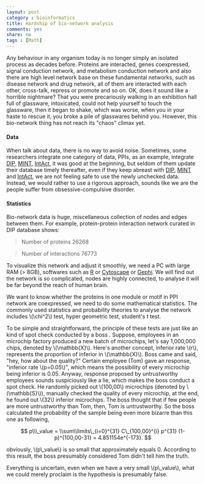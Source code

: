 ```yaml
---
layout: post 
category : bioinformatics
title: Hardship of bio-network analysis
comments: yes
share: no
tags : [Math]
---
```

Any behaviour in any organism today is no longer simply an isolated process as decades before.
Proteins are interacted, genes coexpressed, signal conduction network, and metabolism conduction network and also there are high level network base on these fundamental networks, such as disease network and drug network, all of them are interacted with each other, cross-talk, repress or promote and so on.
OK, does it sound like a horrible nightmare? That you were precariously walking in an exhibition hall full of glassware, intoxicated, could not help yourself to touch the glassware, then it began to shake, which was worse, when you in your haste to rescue it, you broke a pile of glasswares behind you.
However, this bio-network thing has not reach its "chaos" climax yet.

#### Data

When talk about data, there is no way to avoid noise.
Sometimes, some researchers integrate one category of data, PPIs, as an example, integrate [DIP][DIP], [MINT][MINT], [IntAct][IntAct], it was good at the beginning, but seldom of them update their database timely thereafter, even if they keep abreast with [DIP][DIP], [MINT][MINT] and [IntAct][IntAct], we are not feeling safe to use the newly unchecked data.
Instead, we would rather to use a rigorous approach, sounds like we are the people suffer from obsessive-compulsive disorder.

#### Statistics

Bio-network data is huge, miscellaneous collection of nodes and edges between them.
For example, protein-protein interaction network curated in DIP database shows:

> Number of proteins	26268

> Number of interactions	76773

To visualize this network and adjust it smoothly, we need a PC with large RAM (> 8GB), softwares such as [R][R] or [Cytoscape][Cytoscape] or [Gephi][Gephi].
We will find out the network is so complicated, nodes are highly connected, to analyse it will be far beyond the reach of human brain.

We want to know whether the proteins in one module or motif in PPI network are coexpressed, we need to do some mathematical statistics.
The commonly used statistics and probability theories to analyse the network includes \\(\\chi\^2\\) test, hyper geometric test, student's t test.

To be simple and straightforward, the principle of these tests are just like an kind of spot check conducted by a boss .
Suppose, employees in an microchip factory produced a new batch of microchips, let's say 1,000,000 chips, denoted by \\(\\mathbb{X}\\).
Here's another concept, inferior rate \\(r\\), represents the proportion of inferior in \\(\\mathbb{X}\\).
Boss came and said, "hey, how about the quality?" 
Certain employee (Tom) gave an response, "inferior rate \\(p=0.05\\)", which means the possibility of every microchip being inferior is 0.05.
Anyway, response proposed by untrustworthy employees sounds suspiciously like a lie, which makes the boss conduct a spot check.
He randomly picked out \\(100,00\\) microchips (denoted by \\(\\mathbb{S}\\)), manually checked the quality of every microchip, at the end, he found out \\(32\\) inferior microchips.
The boss thought that if few people are more untrustworthy than Tom, then, Tom is untrustworthy.
So the boss calculated the probability of the sample being even more bizarre than this one as following,

$$ p\\\_value = \\sum\\limits\_{i=0}^{31} C\_{100,00}^{i} p^{31} (1-p)^{100,00-31} = 4.851154e^{-173}. $$

obviously, \\(p\\\_value\\) is so small that approximately equals 0.
According to this result, the boss presumably considered Tom didn't tell him the truth.

Everything is uncertain, even when we have a very small \\(p\\\_value\\), what we could merely proclaim is the hypothesis is presumably false.

[DIP]: http://dip.doe-mbi.ucla.edu/dip/ 
[R]: http://cran.r-project.org/ 
[Cytoscape]: http://www.cytoscape.org/ 
[Gephi]: http://www.gephi.org/ 
[IntAct]: http://www.ebi.ac.uk/intact/ 
[MINT]: http://mint.bio.uniroma2.it/mint/ 





